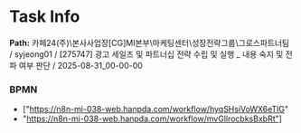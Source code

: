 # Task Info

**Path:** 카페24(주)\본사사업장\[CG]MI본부\마케팅센터\성장전략그룹\그로스파트너팀 / syjeong01 / [275747] 광고 세일즈 및 파트너십 전략 수립 및 실행 _ 내용 숙지 및 전파 여부 판단 / 2025-08-31_00-00-00

### BPMN
- ["https://n8n-mi-038-web.hanpda.com/workflow/hyqSHsiVoWX6eTlG"
- "https://n8n-mi-038-web.hanpda.com/workflow/mvGllrocbksBxbRt"]

